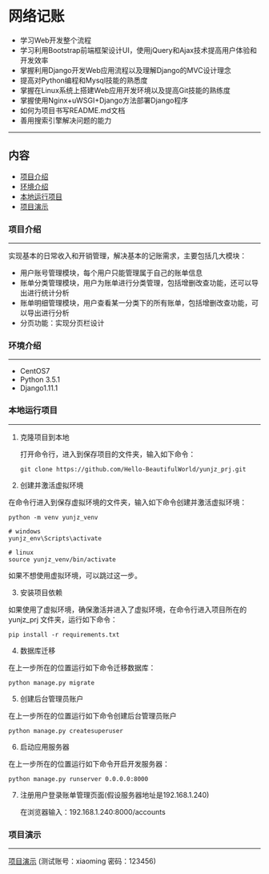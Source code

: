 # 网络记账
- 学习Web开发整个流程
- 学习利用Bootstrap前端框架设计UI，使用jQuery和Ajax技术提高用户体验和开发效率
- 掌握利用Django开发Web应用流程以及理解Django的MVC设计理念
- 提高对Python编程和Mysql技能的熟悉度
- 掌握在Linux系统上搭建Web应用开发环境以及提高Git技能的熟练度
- 掌握使用Nginx+uWSGI+Django方法部署Django程序
- 如何为项目书写README.md文档
- 善用搜索引擎解决问题的能力
***
## 内容
* [项目介绍](#项目介绍)
* [环境介绍](#环境介绍)
* [本地运行项目](#本地运行项目)
* [项目演示](#项目演示)

### 项目介绍
-----------
实现基本的日常收入和开销管理，解决基本的记账需求，主要包括几大模块：
* 用户账号管理模块，每个用户只能管理属于自己的账单信息
* 账单分类管理模块，用户为账单进行分类管理，包括增删改查功能，还可以导出进行统计分析
* 账单明细管理模块，用户查看某一分类下的所有账单，包括增删改查功能，可以导出进行分析
* 分页功能：实现分页栏设计

### 环境介绍
-----------
* CentOS7
* Python 3.5.1
* Django1.11.1
  
### 本地运行项目
-----------
1. 克隆项目到本地

   打开命令行，进入到保存项目的文件夹，输入如下命令：

   ```
   git clone https://github.com/Hello-BeautifulWorld/yunjz_prj.git
   ```
 2. 创建并激活虚拟环境

   在命令行进入到保存虚拟环境的文件夹，输入如下命令创建并激活虚拟环境：

   ```
   python -m venv yunjz_venv

   # windows
   yunjz_env\Scripts\activate

   # linux
   source yunjz_venv/bin/activate
   ```

   如果不想使用虚拟环境，可以跳过这一步。
   
 3. 安装项目依赖

   如果使用了虚拟环境，确保激活并进入了虚拟环境，在命令行进入项目所在的 yunjz_prj 文件夹，运行如下命令：

   ```
   pip install -r requirements.txt
   ```
 4. 数据库迁移

   在上一步所在的位置运行如下命令迁移数据库：

   ```
   python manage.py migrate
   ```
 5. 创建后台管理员账户

   在上一步所在的位置运行如下命令创建后台管理员账户

   ```
   python manage.py createsuperuser
   ```
 6. 启动应用服务器

   在上一步所在的位置运行如下命令开启开发服务器：

   ```
   python manage.py runserver 0.0.0.0:8000
   ```
7. 注册用户登录账单管理页面(假设服务器地址是192.168.1.240)

   在浏览器输入：192.168.1.240:8000/accounts

### 项目演示
-----------
[项目演示](http://www.letmego.me/accounts) (测试账号：xiaoming 密码：123456)



